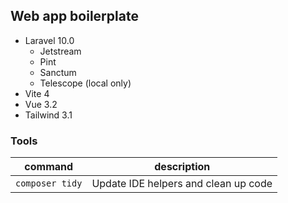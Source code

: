 ## Web app boilerplate

- Laravel 10.0
    - Jetstream
    - Pint
    - Sanctum
    - Telescope (local only)
- Vite 4
- Vue 3.2
- Tailwind 3.1

### Tools

| command | description |
| --- | --- |
| `composer tidy` | Update IDE helpers and clean up code |

